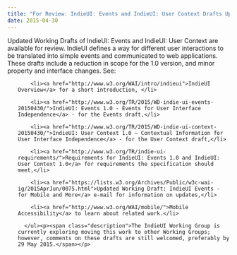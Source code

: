 ```yaml
---
title: "For Review: IndieUI: Events and IndieUI: User Context Drafts Updated"
date: 2015-04-30
---
```

<p>Updated Working Drafts of IndieUI: Events and IndieUI: User Context are available for review. IndieUI defines a way for different user interactions to be translated into simple events and communicated to web applications. These drafts include a reduction in scope for the 1.0 version, and minor property and interface changes. See:</p><ul>

        <li><a href="http://www.w3.org/WAI/intro/indieui">IndieUI Overview</a> for a short introduction, </li>

        <li><a href="http://www.w3.org/TR/2015/WD-indie-ui-events-20150430/">IndieUI: Events 1.0 - Events for User Interface Independence</a> - for the Events draft,</li>

        <li><a href="http://www.w3.org/TR/2015/WD-indie-ui-context-20150430/">IndieUI: User Context 1.0 – Contextual Information for User Interface Independence</a> - for the User Context draft,</li>

        <li><a href="http://www.w3.org/TR/indie-ui-requirements/">Requirements for IndieUI: Events 1.0 and IndieUI: User Context 1.0</a> for requirements the specification should meet,</li>

        <li><a href="https://lists.w3.org/Archives/Public/w3c-wai-ig/2015AprJun/0075.html">Updated Working Draft: IndieUI Events - for Mobile and More</a> e-mail for information on updates,</li>

        <li><a href="http://www.w3.org/WAI/mobile/">Mobile Accessibility</a> to learn about related work.</li>

      </ul><p><span class="description">The IndieUI Working Group is currently exploring moving this work to other Working Groups; however, comments on these drafts are still welcomed, preferably by 29 May 2015.</span></p>